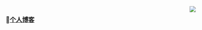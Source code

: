 <img align="right" src="https://github-readme-stats.vercel.app/api?username=yandif&show_icons=true&icon_color=805AD5&text_color=718096&bg_color=ffffff&hide_title=true" />


### 👋[个人博客](https://yandif.vercel.app/)
